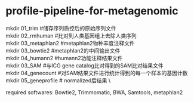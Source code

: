 # profile-pipeline-for-metagenomic
mkdir 01_trim       #储存序列质控后的原始序列文件 \
mkdir 02_rmhuman    #比对到人类基因组上去除人类序列 \
mkdir 03_metaphlan2 #metaphlan2物种丰度注释文件 \
mkdir 03_bowtie2    #metaphlan2的中间输出文件 \
mkdir 04_humann2    #humann2功能注释结果文件 \
mkdir 03_SAM        #与ICG gene catalog比对得到的SAM比对结果文件 \
mkdir 04_genecount  #对SAM结果文件进行统计得到的每一个样本的基因计数 \
mkdir 05_geneprofile # normalized后结果 \

required softwares: Bowtie2, Trimmomatic, BWA, Samtools, metaphlan2

